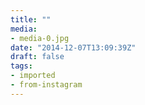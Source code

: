 ```yaml
---
title: ""
media:
- media-0.jpg
date: "2014-12-07T13:09:39Z"
draft: false
tags:
- imported
- from-instagram
---
```


